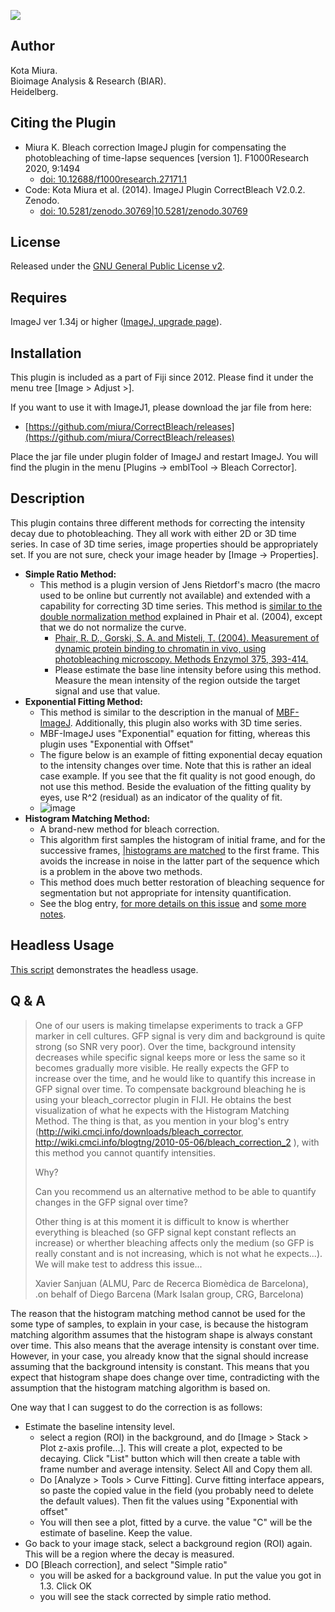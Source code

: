 [![](https://github.com/fiji/CorrectBleach/actions/workflows/build-main.yml/badge.svg)](https://github.com/fiji/CorrectBleach/actions/workflows/build-main.yml)

## Author

Kota Miura.  
Bioimage Analysis & Research (BIAR).  
Heidelberg.  

<!-- Video: Christophe Leterrier(@chrislet) [[https://twitter.com/christlet/status/1445658436276867081|See here for the twitter presenting this video]]-->

## Citing the Plugin

  -  Miura K. Bleach correction ImageJ plugin for compensating the photobleaching of time-lapse sequences [version 1]. F1000Research 2020, 9:1494
     -  [doi: 10.12688/f1000research.27171.1](https://doi.org/10.12688/f1000research.27171.1)
  -  Code: Kota Miura et al. (2014). ImageJ Plugin CorrectBleach V2.0.2. Zenodo.
     - [doi: 10.5281/zenodo.30769|10.5281/zenodo.30769](http://dx.doi.org/10.5281/zenodo.30769|10.5281/zenodo.30769)

## License

Released under the [GNU General Public License v2](http://www.gnu.org/licenses/gpl-2.0.html). 

## Requires

ImageJ ver 1.34j or higher ([ImageJ, upgrade page](http://rsb.info.nih.gov/ij/upgrade/)). 

## Installation

This plugin is included as a part of Fiji since 2012. Please find it under the menu tree [Image > Adjust >]. 

If you want to use it with ImageJ1, please download the jar file from here:
  - [https://github.com/miura/CorrectBleach/releases](https://github.com/miura/CorrectBleach/releases)
  
Place the jar file under plugin folder of ImageJ and restart ImageJ. You will find the plugin in the menu [Plugins -> emblTool -> Bleach Corrector]. 

## Description

This plugin contains three different methods for correcting the intensity decay due to photobleaching. They all work with either 2D or 3D time series. In case of 3D time series, image properties should be appropriately set. If you are not sure, check your image header by [Image -> Properties].

  - **Simple Ratio Method:**
     - This method is a plugin version of Jens Rietdorf's macro (the macro used to be online but currently not available) and extended with a capability for correcting 3D time series. This method is [similar to the double normalization method](http://wiki.cmci.info/dls/FRAPmanual.htm#NormalizationWith2_3_1) explained in Phair et al. (2004), except that we do not normalize the curve. 
        - [Phair, R. D., Gorski, S. A. and Misteli, T. (2004). Measurement of dynamic protein binding to chromatin in vivo, using photobleaching microscopy. Methods Enzymol 375, 393-414.](http://www.ncbi.nlm.nih.gov/pubmed/14870680)
        - Please estimate the base line intensity before using this method. Measure the mean intensity of the region outside the target signal and use that value.
  - **Exponential Fitting Method:**
     - This method is similar to the description in the manual of [MBF-ImageJ](https://imagej.net/mbf/t.htm#t_bleach). Additionally, this plugin also works with 3D time series.
     - MBF-ImageJ uses "Exponential" equation for fitting, whereas this plugin uses "Exponential with Offset"
     - The figure below is an example of fitting exponential decay equation to the intensity changes over time. Note that this is rather an ideal case example. If you see that the fit quality is not good enough, do not use this method. Beside the evaluation of the fitting quality by eyes, use R^2 (residual) as an indicator of the quality of fit. 
     - ![image](https://user-images.githubusercontent.com/272781/216937574-469e4167-9274-4b5a-9216-ec56cd8c338e.png)
  - **Histogram Matching Method:**
     - A brand-new method for bleach correction.
     - This algorithm first samples the histogram of initial frame, and for the successive frames, [|histograms are matched](http://en.wikipedia.org/wiki/Histogram_matching) to the first frame. This avoids the increase in noise in the latter part of the sequence which is a problem in the above two methods.
     - This method does much better restoration of bleaching sequence for segmentation but not appropriate for intensity quantification.
     - See the blog entry, [for more details on this issue](http://wiki.cmci.info/blogtng/2010-05-04/photobleaching_correction_3d_time_series) and [some more notes](http://wiki.cmci.info/blogtng/2010-05-06/bleach_correction_2).

## Headless Usage
[This script](https://gist.github.com/miura/9080feb52eb74079ae393dd9320cb6ed) demonstrates the headless usage.

## Q & A

> One of our users is making timelapse experiments to track a GFP marker in cell cultures. GFP signal is very dim and background is quite strong (so SNR very poor). Over the time, background intensity decreases while specific signal keeps more or less the same so it becomes gradually more visible. He really expects the GFP to increase over the time, and he would like to quantify this increase in GFP signal over time. To compensate background bleaching he is using your bleach_corrector plugin in FIJI. He obtains the best visualization of what he expects with the Histogram Matching Method. The thing is that, as you mention in your blog's entry (http://wiki.cmci.info/downloads/bleach_corrector,  http://wiki.cmci.info/blogtng/2010-05-06/bleach_correction_2 ), with this method you cannot quantify intensities. 
>
> Why? 
> 
>Can you recommend us an alternative method to be able to quantify changes in the GFP signal over time?
>
>Other thing is at this moment it is difficult to know is wherther everything is bleached (so GFP signal kept constant reflects an increase) or wherther bleaching affects only the medium (so GFP is really constant and is not increasing, which is not what he expects...). We will make test to address this issue...
>
>Xavier Sanjuan (ALMU, Parc de Recerca Biomèdica de Barcelona),   
.on behalf of Diego Barcena (Mark Isalan group, CRG, Barcelona)

The reason that the histogram matching method cannot be used for the some type of samples, to explain in your case, is because the histogram matching algorithm assumes that the histogram shape is always constant over time. This also means that the average intensity is constant over time. However, in your case, you already know that the signal should increase assuming that the background intensity is constant. This means that you expect that histogram shape does change over time, contradicting with the assumption that the histogram matching algorithm is based on. 

One way that I can suggest to do the correction is as follows: 

  - Estimate the baseline intensity level. 
     - select a region (ROI) in the background, and do [Image > Stack > Plot z-axis profile...]. This will create a plot, expected to be decaying. Click "List" button which will then create a table with frame number and average intensity. Select All and Copy them all. 
     - Do [Analyze > Tools > Curve Fitting]. Curve fitting interface appears, so paste the copied value in the field (you probably need to delete the default values). Then fit the values using "Exponential with offset" 
     - You will then see a plot, fitted by a curve. the value "C" will be the estimate of baseline. Keep the value. 
  - Go back to your image stack, select a background region (ROI) again. This will be a region where the decay is measured. 
  - DO [Bleach correction], and select "Simple ratio"
     - you will be asked for a background value. In put the value you got in 1.3. Click OK
     - you will see the stack corrected by simple ratio method.  

